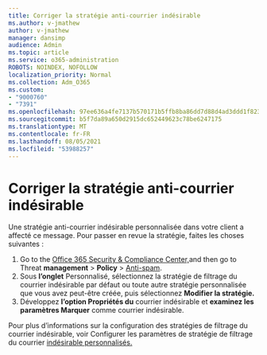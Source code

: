 ```yaml
---
title: Corriger la stratégie anti-courrier indésirable
ms.author: v-jmathew
author: v-jmathew
manager: dansimp
audience: Admin
ms.topic: article
ms.service: o365-administration
ROBOTS: NOINDEX, NOFOLLOW
localization_priority: Normal
ms.collection: Adm_O365
ms.custom:
- "9000760"
- "7391"
ms.openlocfilehash: 97ee636a4fe7137b570171b5ffb8ba86dd7d88d4ad3ddd1f823cfb3937c61c5b
ms.sourcegitcommit: b5f7da89a650d2915dc652449623c78be6247175
ms.translationtype: MT
ms.contentlocale: fr-FR
ms.lasthandoff: 08/05/2021
ms.locfileid: "53988257"
---
```

# <a name="fix-anti-spam-policy"></a>Corriger la stratégie anti-courrier indésirable

Une stratégie anti-courrier indésirable personnalisée dans votre client a affecté ce message. Pour passer en revue la stratégie, faites les choses suivantes :

1. Go to the [Office 365 Security & Compliance Center,](https://go.microsoft.com/fwlink/p/?linkid=2077143)and then go to Threat **management**  >  **Policy**  >  [Anti-spam](https://go.microsoft.com/fwlink/?linkid=2101518).
2. Sous **l’onglet** Personnalisé, sélectionnez la stratégie de filtrage du courrier indésirable par défaut ou toute autre stratégie personnalisée que vous avez peut-être créée, puis sélectionnez **Modifier la stratégie.** 
3. Développez **l’option Propriétés du** courrier indésirable et **examinez les paramètres Marquer** comme courrier indésirable.

Pour plus d’informations sur la configuration des stratégies de filtrage du courrier indésirable, voir Configurer les paramètres de stratégie de filtrage du courrier [indésirable personnalisés.](https://go.microsoft.com/fwlink/?linkid=2101054)
